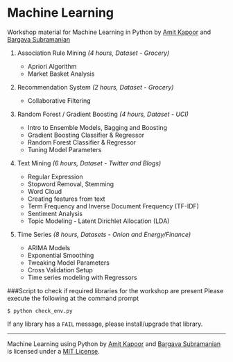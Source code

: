 # Machine Learning
Workshop material for Machine Learning in Python
by [Amit Kapoor](http://twitter.com/amitkaps) and [Bargava Subramanian](http://twitter.com/bargava)

1. Association Rule Mining *(4 hours, Dataset - Grocery)*
	- Apriori Algorithm
	- Market Basket Analysis

2. Recommendation System *(2 hours, Dataset - Grocery)*
	- Collaborative Filtering

3.  Random Forest / Gradient Boosting *(4 hours, Dataset - UCI)*
	- Intro to Ensemble Models, Bagging and Boosting
	- Gradient Boosting Classifier & Regressor
	- Random Forest Classifier & Regressor
	- Tuning Model Parameters

4. Text Mining *(6 hours, Dataset - Twitter and Blogs)* 
	- Regular Expression
	- Stopword Removal, Stemming
	- Word Cloud
	- Creating features from text
	- Term Frequency and Inverse Document Frequency (TF-IDF)
	- Sentiment Analysis
	- Topic Modeling - Latent Dirichlet Allocation (LDA)

5. Time Series *(8 hours, Datasets - Onion and Energy/Finance)*
	- ARIMA Models
	- Exponential Smoothing
	- Tweaking Model Parameters
	- Cross Validation Setup
	- Time series modeling with Regressors

###Script to check if required libraries for the workshop are present 
Please execute the following at the command prompt

    $ python check_env.py

If any library has a `FAIL` message, please install/upgrade that library.

---

Machine Learning using Python by <a href="https://twitter.com/amitkaps/">Amit Kapoor</a> and <a href="https://twitter.com/bargava/">Bargava Subramanian</a> is licensed under a <a rel="license" href="https://opensource.org/licenses/MIT">MIT License</a>.

